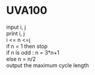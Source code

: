 # UVA100
input i, j  
print i, j  
i <= n <=j  
if n = 1 then stop    
  if n is odd : n = 3*n+1  
  else n = n/2  
output the maximum cycle length
